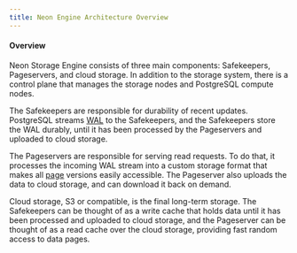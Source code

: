 ```yaml
---
title: Neon Engine Architecture Overview
---
```


#### Overview

Neon Storage Engine consists of three main components: Safekeepers, Pageservers, and cloud storage. In addition to the storage system, there is a control plane that manages the storage nodes and PostgreSQL compute nodes.

The Safekeepers are responsible for durability of recent updates. PostgreSQL streams [WAL](#postgres-glossary-of-terms) to the Safekeepers, and the Safekeepers store the WAL durably, until it has been processed by the Pageservers and uploaded to cloud storage.

The Pageservers are responsible for serving read requests. To do that, it processes the incoming WAL stream into a custom storage format that makes all [page](#postgres-glossary-of-terms) versions easily accessible. The Pageserver also uploads the data to cloud storage, and can download it back on demand.

Cloud storage, S3 or compatible, is the final long-term storage. The Safekeepers can be thought of as a write cache that holds data until it has been processed and uploaded to cloud storage, and the Pageserver can be thought of as a read cache over the cloud storage, providing fast random access to data pages.

